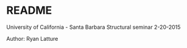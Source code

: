 # README #

University of California - Santa Barbara
Structural seminar
2-20-2015

Author: Ryan Latture